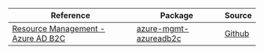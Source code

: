 | Reference | Package | Source |
|---|---|---|
|[Resource Management - Azure AD B2C](mgmt-azureadb2c-readme.md)|[azure-mgmt-azureadb2c](https://pypi.org/project/azure-mgmt-azureadb2c)|[Github](https://github.com/Azure/azure-sdk-for-python)|

